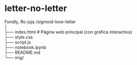 # letter-no-letter
Fondly, Ro-juja
/sigmoid-love-letter  
│  
├── index.html          # Página web principal (con gráfica interactiva)  
├── style.css       
├── script.js         
├── notebook.ipynb     
├── README.md           
└── img/                
